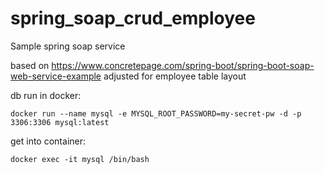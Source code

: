 # spring_soap_crud_employee
Sample spring soap service

based on https://www.concretepage.com/spring-boot/spring-boot-soap-web-service-example 
adjusted for employee table layout


db run in docker:
```
docker run --name mysql -e MYSQL_ROOT_PASSWORD=my-secret-pw -d -p 3306:3306 mysql:latest
```

get into container:
```
docker exec -it mysql /bin/bash
```
